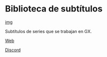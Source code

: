 # Biblioteca de subtítulos

[img](http://i.imgur.com/Nje9c9L.jpg)

Subtítulos de series que se trabajan en GX.

[Web](http://anime-gx.com)

[Discord](https://discord.gg/Zs2CaG6)
 



